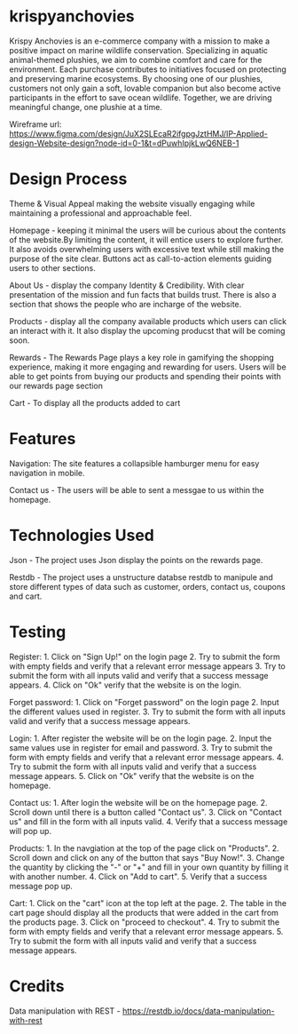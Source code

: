 # krispyanchovies
Krispy Anchovies is an e-commerce company with a mission to make a positive impact on marine wildlife conservation. Specializing in aquatic animal-themed plushies, we aim to combine comfort and care for the environment. Each purchase contributes to initiatives focused on protecting and preserving marine ecosystems. By choosing one of our plushies, customers not only gain a soft, lovable companion but also become active participants in the effort to save ocean wildlife. Together, we are driving meaningful change, one plushie at a time.

Wireframe url: https://www.figma.com/design/JuX2SLEcaR2ifgpgJztHMJ/IP-Applied-design-Website-design?node-id=0-1&t=dPuwhIpjkLwQ6NEB-1

# Design Process
Theme & Visual Appeal making the website visually engaging while maintaining a professional and approachable feel.

Homepage - keeping it minimal the users will be curious about the contents of the website.By limiting the content, it will entice users to explore further. It also avoids overwhelming users with excessive text while still making the purpose of the site clear. Buttons act as call-to-action elements guiding users to other sections.

About Us - display the company Identity & Credibility. With clear presentation of the mission and fun facts that builds trust. There is also a section that shows the people who are incharge of the website.

Products - display all the company available products which users can click an interact with it. It also display the upcoming producst that will be coming soon.

Rewards - The Rewards Page plays a key role in gamifying the shopping experience, making it more engaging and rewarding for users. Users will be able to get points from buying our products and spending their points with our rewards page section

Cart - To display all the products added to cart

# Features
Navigation: The site features a collapsible hamburger menu for easy navigation in mobile.

Contact us - The users will be able to sent a messgae to us within the homepage.

# Technologies Used
Json
    - The project uses Json display the points on the rewards page.

Restdb
    - The project uses a unstructure databse restdb to manipule and store different types of data such as customer, orders, contact us, coupons and cart.

# Testing
Register:
    1. Click on "Sign Up!" on the login page
    2. Try to submit the form with empty fields and verify that a relevant error message appears
    3. Try to submit the form with all inputs valid and verify that a success message appears.
    4. Click on "Ok" verify that the website is on the login.

Forget password:
    1. Click on "Forget password" on the login page
    2. Input the different values used in register.
    3. Try to submit the form with all inputs valid and verify that a success message appears.

Login:
    1. After register the website will be on the login page.
    2. Input the same values use in register for email and password.
    3. Try to submit the form with empty fields and verify that a relevant error message appears.
    4. Try to submit the form with all inputs valid and verify that a success message appears.
    5. Click on "Ok" verify that the website is on the homepage.

Contact us:
    1. After login the website will be on the homepage page.
    2. Scroll down until there is a button called "Contact us".
    3. Click on "Contact us" and fill in the form with all inputs valid.
    4. Verify that a success message will pop up.

Products:
    1. In the navgiation at the top of the page click on "Products".
    2. Scroll down and click on any of the button that says "Buy Now!".
    3. Change the quantity by clicking the "-" or "+" and fill in your own quantity by filling it with another number.
    4. Click on "Add to cart".
    5. Verify that a success message pop up.

Cart:
    1. Click on the "cart" icon at the top left at the page.
    2. The table in the cart page should display all the products that were added in the cart from the products page.
    3. Click on "proceed to checkout".
    4. Try to submit the form with empty fields and verify that a relevant error message appears.
    5. Try to submit the form with all inputs valid and verify that a success message appears.

# Credits
Data manipulation with REST - https://restdb.io/docs/data-manipulation-with-rest